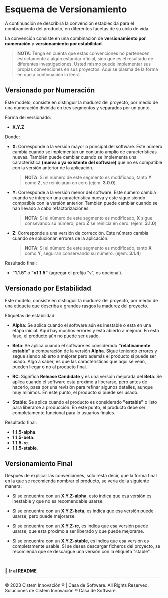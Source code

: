 # **Esquema de Versionamiento**

A continuación se describirá la convención establecida para el nombramiento del producto, en diferentes facetas de su ciclo de vida.

La convención consiste en una combinación de **versionamiento por numeración** y **versionamiento por estabilidad**.

> **NOTA**: Tenga en cuenta que estas convenciones no pertenecen estrictamente a algún estándar oficial, sino que es el resultado de diferentes investigaciones. Usted mismo puede implementar sus propias convenciones en sus proyectos. Aquí se plasma de la forma en que a continuación lo leerá.

## **Versionado por Numeración**

Este modelo, consiste en distinguir la madurez del proyecto, por medio de una numeración dividida en tres segmentos y separados por un punto.

Forma del versionado:

- **X.Y.Z** 

Donde:

- **X**: Corresponde a la versión mayor o principal del software. Este número cambia cuando se implementan un conjunto amplio de características nuevas. También puede cambiar cuando se implementa una característica **(nueva o ya existente del software)** que no es compatible con la versión anterior de la aplicación.

    > **NOTA**: Si el número de este segmento es modificado, tanto **Y** como **Z**, se reiniciarán en cero (ejem: **3.0.0**).

- **Y**: Corresponde a la versión menor del software. Este número cambia cuando se integran una caracteristica nueva y este sigue siendo compatible con la versión anterior. También puede cambiar cuando se han llevado a cabo refactorizaciones.

    > **NOTA**: Si el número de este segmento es modificado, **X** sigue consevando su número, pero **Z** se reinicía en cero. (ejem: **3.1.0**)

- **Z**: Corresponde a una versión de corrección. Este número cambia cuando se solucionan errores de la aplicación.

    > **NOTA**: Si el número de este segmento es modificado, tanto **X** como **Y**, seguiran conservando su número. (ejem: **3.1.4**)

Resultado final:

- **"1.1.5"** o **"v1.1.5"** (agregar el prefijo "v", es opcional).

## **Versionado por Estabilidad**

Este modelo, consiste en distinguir la madurez del proyecto, por medio de una etiqueta que describa a grandes rasgos la madurez del proyecto.

Etiquetas de estabilidad:

- **Alpha**: Se aplica cuando el software aún es inestable o esta en una etapa inicial. Aquí hay muchos errores y esta abierto a mejorar. En esta fase, el producto aún no puede ser usado.

- **Beta**: Se aplica cuando el software es considerado **"relativamente estable"** a comparación de la versión **Alpha**. Sigue teniendo errores y segue siendo abierto a mejorar pero además el producto si puede ser usado. Algo a saber, es que las características que aquí se vean, pueden llegar o no al producto final.

- **RC**: Significa **Release Candidate** y es una versión mejorada del **Beta**. Se aplica cuando el software esta proximo a liberarse, pero antes de hacerlo, pasa por una revisión para refinar algunos detalles, aunque muy mínimos. En este punto, el producto si puede ser usado.

- **Stable**: Se aplica cuando el producto es considerado **"estable"** o listo para liberarse a producción. En este punto, el producto debe ser completamente funcional para lo usuarios finales.

Resultado final:

- **1.1.5-alpha**.
- **1.1.5-beta**.
- **1.1.5-rc**.
- **1.1.5-stable**.

## **Versionamiento Final**

Después de explicar las convenciones, solo resta decir, que la forma final en la que se recomienda nombrar el producto, se vería de la siguiente manera:

- Si se encuentra con un **X.Y.Z-alpha**, esto indica que esa versión es inestable y que no es recomendable usarse.

- Si se encuentra con un **X.Y.Z-beta**, es indica que esa versión puede usarse, pero puede mejorarse.

- Si se encuentra con un **X.Y.Z-rc**, es indica que esa versión puede usarse, que esta proximo a ser liberado y que puede mejorarse.

- Si se encuentra con un **X.Y.Z-stable**, es indica que esa versión es completamente usable. Si se desea descargar ficheros del proyecto, se recomienda que se descargue una versión con la etiqueta "stable".

<br>

📌 **[Ir al README](./README.md)**

---
© 2023 Cistem Innovación ® | Casa de Software. All Rights Reserved. Soluciones de Cistem Innovación ® Casa de Software.